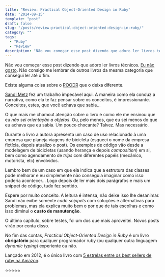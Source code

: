 ```yaml
---
title: "Review: Practical Object-Oriented Design in Ruby"
date: "2014-09-15"
template: "post"
draft: false
slug: "/posts/review-practical-object-oriented-design-in-ruby/"
category: ""
tags:
  - "Ruby"
  - "Review"
description: "Não vou começar esse post dizendo que adoro ler livros técnicos. Eu não gosto. Não consigo me lembrar de outros livros da mesma categoria que consegui ler até o fim."
---
```


Não vou começar esse post dizendo que adoro ler livros técnicos. [Eu não gosto](http://www.goodreads.com/review/list/12920420-matias-leidemer?shelf=read). Não consigo me lembrar de outros livros da mesma categoria que consegui ler até o fim.

Existe alguma coisa sobre o [POODR](http://www.poodr.com/) que o deixa diferente.

[Sandi Metz](https://twitter.com/sandimetz) fez um trabalho impecável aqui. A maneira como ela conduz a narrativa, como ela te faz pensar sobre os conceitos, é impressionante. Conceitos, estes, que você achava que sabia...

O que mais me chamout atenção sobre o livro é como ele me ensinou que eu _não sei orientação a objetos_. Ou, pelo menos, que eu sei menos do que eu achava que eu sabia. Um pouco chocante? Talvez. Mas necessário.

Durante o livro a autora apresenta um caso de uso relacionado à uma empresa que planeja viagens de bicicleta (esqueci o nome da empresa fictícia, depois atualizo o post). Os exemplos de código vão desde a modelagem de bicicletas (usando herança e depois _composition_) em si, bem como agendamento de _trips_ com diferentes papéis (mecânico, motorista, etc) envolvidos.

Lembro bem de um caso em que ela indica que a estrutura das classes pode melhorar e eu simplemente não conseguia imaginar como isso poderia acontecer... Logo depois de ler mais dois parágrafos e mais um snippet de código, tudo fez sentido.

Espere por muito conceito. A leitura é intensa, não deixe isso lhe desanimar. Sandi não exibe somente _code snippets_ com soluções e alternativas para problemas, mas ela explica muito bem o por que de tais escolhas e como isso diminui o **custo de manutenção**.

O último capítulo, sobre testes, foi um dos que mais aproveitei. Novos posts virão por conta disso.

No fim das contas, _Practical Object-Oriented Design in Ruby_ é um livro **obrigatório** para qualquer programador ruby (ou qualquer outra linguagem _dynamic typing_) experiente ou não.

Lançado em 2012, é o único livro com [5 estrelas entre os best sellers de ruby na Amazon](http://www.amazon.com/Practical-Object-Oriented-Design-Ruby-Addison-Wesley/dp/0321721330/ref=zg_bs_6134006011_3).

⭐️⭐️⭐️⭐️⭐️
